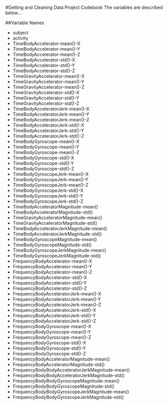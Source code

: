 #Getting and Cleaning Data Project Codebook
The variables are described below...

##Variable Names

- subject
- activity
- TimeBodyAccelerator-mean()-X
- TimeBodyAccelerator-mean()-Y
- TimeBodyAccelerator-mean()-Z
- TimeBodyAccelerator-std()-X
- TimeBodyAccelerator-std()-Y
- TimeBodyAccelerator-std()-Z
- TimeGravityAccelerator-mean()-X
- TimeGravityAccelerator-mean()-Y
- TimeGravityAccelerator-mean()-Z
- TimeGravityAccelerator-std()-X
- TimeGravityAccelerator-std()-Y
- TimeGravityAccelerator-std()-Z
- TimeBodyAcceleratorJerk-mean()-X
- TimeBodyAcceleratorJerk-mean()-Y
- TimeBodyAcceleratorJerk-mean()-Z
- TimeBodyAcceleratorJerk-std()-X
- TimeBodyAcceleratorJerk-std()-Y
- TimeBodyAcceleratorJerk-std()-Z
- TimeBodyGyroscope-mean()-X
- TimeBodyGyroscope-mean()-Y
- TimeBodyGyroscope-mean()-Z
- TimeBodyGyroscope-std()-X
- TimeBodyGyroscope-std()-Y
- TimeBodyGyroscope-std()-Z
- TimeBodyGyroscopeJerk-mean()-X
- TimeBodyGyroscopeJerk-mean()-Y
- TimeBodyGyroscopeJerk-mean()-Z
- TimeBodyGyroscopeJerk-std()-X
- TimeBodyGyroscopeJerk-std()-Y
- TimeBodyGyroscopeJerk-std()-Z
- TimeBodyAcceleratorMagnitude-mean()
- TimeBodyAcceleratorMagnitude-std()
- TimeGravityAcceleratorMagnitude-mean()
- TimeGravityAcceleratorMagnitude-std()
- TimeBodyAcceleratorJerkMagnitude-mean()
- TimeBodyAcceleratorJerkMagnitude-std()
- TimeBodyGyroscopeMagnitude-mean()
- TimeBodyGyroscopeMagnitude-std()
- TimeBodyGyroscopeJerkMagnitude-mean()
- TimeBodyGyroscopeJerkMagnitude-std()
- FrequencyBodyAccelerator-mean()-X
- FrequencyBodyAccelerator-mean()-Y
- FrequencyBodyAccelerator-mean()-Z
- FrequencyBodyAccelerator-std()-X
- FrequencyBodyAccelerator-std()-Y
- FrequencyBodyAccelerator-std()-Z
- FrequencyBodyAcceleratorJerk-mean()-X
- FrequencyBodyAcceleratorJerk-mean()-Y
- FrequencyBodyAcceleratorJerk-mean()-Z
- FrequencyBodyAcceleratorJerk-std()-X
- FrequencyBodyAcceleratorJerk-std()-Y
- FrequencyBodyAcceleratorJerk-std()-Z
- FrequencyBodyGyroscope-mean()-X
- FrequencyBodyGyroscope-mean()-Y
- FrequencyBodyGyroscope-mean()-Z
- FrequencyBodyGyroscope-std()-X
- FrequencyBodyGyroscope-std()-Y
- FrequencyBodyGyroscope-std()-Z
- FrequencyBodyAcceleratorMagnitude-mean()
- FrequencyBodyAcceleratorMagnitude-std()
- FrequencyBodyBodyAcceleratorJerkMagnitude-mean()
- FrequencyBodyBodyAcceleratorJerkMagnitude-std()
- FrequencyBodyBodyGyroscopeMagnitude-mean()
- FrequencyBodyBodyGyroscopeMagnitude-std()
- FrequencyBodyBodyGyroscopeJerkMagnitude-mean()
- FrequencyBodyBodyGyroscopeJerkMagnitude-std() 
